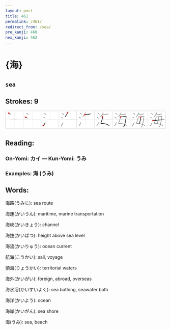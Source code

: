 ```yaml
---
layout: post
title: 461
permalink: /461/
redirect_from: /sea/
pre_kanji: 460
nex_kanji: 462
---
```


# {海}

## `sea`

## Strokes: 9

<div class="stroke"><img src="../images/E6B5B7.png" /></div>

## Reading:

### On-Yomi: カイ &mdash; Kun-Yomi: うみ

### Examples: 海 (うみ)

## Words:

海路(うみじ): sea route

海運(かいうん): maritime, marine transportation

海峡(かいきょう): channel

海抜(かいばつ): height above sea level

海流(かいりゅう): ocean current

航海(こうかい): sail, voyage

領海(りょうかい): territorial waters

海外(かいがい): foreign, abroad, overseas

海水浴(かいすいよく): sea bathing, seawater bath

海洋(かいよう): ocean

海岸(かいがん): sea shore

海(うみ): sea, beach
